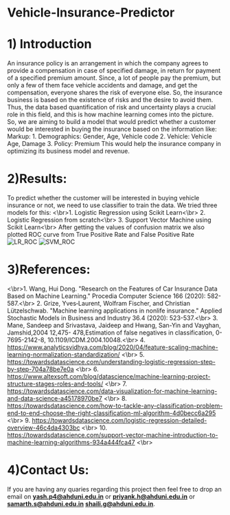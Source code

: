 # Vehicle-Insurance-Predictor
# 1) Introduction
An insurance policy is an arrangement in which the company agrees to provide a compensation in case of specified damage, in return for payment of a specified premium amount. Since, a lot of people pay the premium, but only a few of them face vehicle accidents and damage, and get the compensation, everyone shares the risk of everyone else. So, the insurance business is based on the existence of risks and the desire to avoid them. Thus, the data based quantification of risk and uncertainty plays a crucial role in this field, and this is how machine learning comes into the picture. So, we are aiming to build a model that would predict whether a customer would be interested in buying the insurance based on the information like:
 Markup: 1. Demographics: Gender, Age, Vehicle code
         2. Vehicle: Vehicle Age, Damage
         3. Policy: Premium
This would help the insurance company in optimizing its business model and revenue.

# 2)Results:
To predict whether the customer will be interested in buying vehicle insurance or not, we need to use classifier to
train the data. We tried three models for this:
<\br>1. Logistic Regression using Scikit Learn<\br>
         2. Logistic Regression from scratch<\br>
         3. Support Vector Machine using Scikit Learn<\br>
After getting the values of confusion matrix we also plotted ROC curve from True Positive Rate and False Positive Rate
![LR_ROC](https://user-images.githubusercontent.com/47913479/114299305-23d97780-9ad8-11eb-8d08-77d6fcfee73e.png)
![SVM_ROC](https://user-images.githubusercontent.com/47913479/114299299-20de8700-9ad8-11eb-8472-6d47a58625df.png)

# 3)References:
<\br>1. Wang, Hui Dong. "Research on the Features of Car Insurance Data Based on Machine Learning." Procedia Computer Science 166 (2020): 582-587.<\br>
          2. Grize, Yves‐Laurent, Wolfram Fischer, and Christian Lützelschwab. "Machine learning applications in nonlife insurance." Applied Stochastic Models in Business and Industry 36.4 (2020): 523-537.<\br>
          3. Mane, Sandeep and Srivastava, Jaideep and Hwang, San-Yin and Vayghan, Jamshid,2004 12,475- 478,Estimation of false negatives in classification, 0-7695-2142-8, 10.1109/ICDM.2004.10048.<\br>
          4. https://www.analyticsvidhya.com/blog/2020/04/feature-scaling-machine-learning-normalization-standardization/ <\br>
          5. https://towardsdatascience.com/understanding-logistic-regression-step-by-step-704a78be7e0a <\br>
          6. https://www.altexsoft.com/blog/datascience/machine-learning-project-structure-stages-roles-and-tools/ <\br>
          7. https://towardsdatascience.com/data-visualization-for-machine-learning-and-data-science-a45178970be7 <\br>
          8. https://towardsdatascience.com/how-to-tackle-any-classification-problem-end-to-end-choose-the-right-classification-ml-algorithm-4d0becc6a295 <\br>
          9. https://towardsdatascience.com/logistic-regression-detailed-overview-46c4da4303bc <\br>
          10. https://towardsdatascience.com/support-vector-machine-introduction-to-machine-learning-algorithms-934a444fca47 <\br>

# 4)Contact Us:
If you are having any quaries regarding this project then feel free to drop an email on **yash.p4@ahduni.edu.in** or  **priyank.h@ahduni.edu.in** or **samarth.s@ahduni.edu.in** **shaili.g@ahduni.edu.in**.
